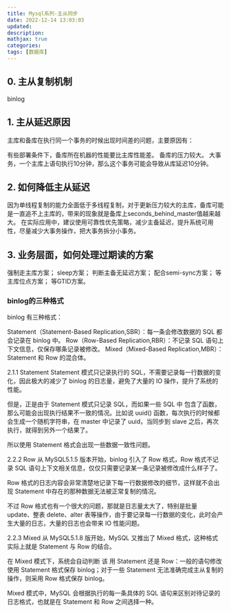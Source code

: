 ```yaml
---
title: Mysql系列-主从同步
date: 2022-12-14 13:03:03
updated:
description: 
mathjax: true
categories:
tags: [数据库]
---
```


## 0. 主从复制机制

binlog

<!-- more -->

## 1. 主从延迟原因

主库和备库在执行同一个事务的时候出现时间差的问题，主要原因有：

有些部署条件下，备库所在机器的性能要比主库性能差。
备库的压力较大。
大事务，一个主库上语句执行10分钟，那么这个事务可能会导致从库延迟10分钟。

## 2. 如何降低主从延迟

因为单线程复制的能力全面低于多线程复制，对于更新压力较大的主库，备库可能是一直追不上主库的，带来的现象就是备库上seconds_behind_master值越来越大。
在实际应用中，建议使用可靠性优先策略，减少主备延迟，提升系统可用性，尽量减少大事务操作，把大事务拆分小事务。

## 3. 业务层面，如何处理过期读的方案

强制走主库方案；
sleep方案；
判断主备无延迟方案；
配合semi-sync方案；
等主库位点方案；
等GTID方案。

### binlog的三种格式

binlog 有三种格式：

Statement（Statement-Based Replication,SBR）：每一条会修改数据的 SQL 都会记录在 binlog 中。
Row（Row-Based Replication,RBR）：不记录 SQL 语句上下文信息，仅保存哪条记录被修改。
Mixed（Mixed-Based Replication,MBR）：Statement 和 Row 的混合体。

2.1.1 Statement
Statement 模式只记录执行的 SQL，不需要记录每一行数据的变化，因此极大的减少了 binlog 的日志量，避免了大量的 IO 操作，提升了系统的性能。

但是，正是由于 Statement 模式只记录 SQL，而如果一些 SQL 中 包含了函数，那么可能会出现执行结果不一致的情况。比如说 uuid() 函数，每次执行的时候都会生成一个随机字符串，在 master 中记录了 uuid，当同步到 slave 之后，再次执行，就得到另外一个结果了。

所以使用 Statement 格式会出现一些数据一致性问题。

2.2.2 Row
从 MySQL5.1.5 版本开始，binlog 引入了 Row 格式，Row 格式不记录 SQL 语句上下文相关信息，仅仅只需要记录某一条记录被修改成什么样子了。

Row 格式的日志内容会非常清楚地记录下每一行数据修改的细节，这样就不会出现 Statement 中存在的那种数据无法被正常复制的情况。

不过 Row 格式也有一个很大的问题，那就是日志量太大了，特别是批量 update、整表 delete、alter 表等操作，由于要记录每一行数据的变化，此时会产生大量的日志，大量的日志也会带来 IO 性能问题。

2.2.3 Mixed
从 MySQL5.1.8 版开始，MySQL 又推出了 Mixed 格式，这种格式实际上就是 Statement 与 Row 的结合。

在 Mixed 模式下，系统会自动判断 该 用 Statement 还是 Row：一般的语句修改使用 Statement 格式保存 binlog；对于一些 Statement 无法准确完成主从复制的操作，则采用 Row 格式保存 binlog。

Mixed 模式中，MySQL 会根据执行的每一条具体的 SQL 语句来区别对待记录的日志格式，也就是在 Statement 和 Row 之间选择一种。
